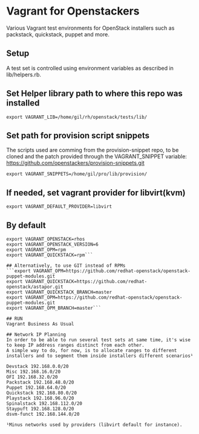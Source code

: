 # Vagrant for Openstackers  
Various Vagrant test environments for OpenStack installers such as packstack, quickstack, puppet and more.

## Setup  
A test set is controlled using environment variables as described in
lib/helpers.rb.

## Set Helper library path to where this repo was installed  
```export VAGRANT_LIB=/home/gil/rh/openstack/tests/lib/```

## Set path for provision script snippets

The scripts used are comming from the provision-snippet repo, to be cloned and the patch provided through the VAGRANT_SNIPPET variable:  
https://github.com/openstackers/provision-snippets.git  

```export VAGRANT_SNIPPETS=/home/gil/pro/lib/provision/```

## If needed, set vagrant provider for libvirt(kvm)
```export VAGRANT_DEFAULT_PROVIDER=libvirt```

## By default
```export VAGRANT_PLATFORM=rhel7
export VAGRANT_OPENSTACK=rhos
export VAGRANT_OPENSTACK_VERSION=6
export VAGRANT_OPM=rpm
export VAGRANT_QUICKSTACK=rpm```

## Alternatively, to use GIT instead of RPMs  
```export VAGRANT_OPM=https://github.com/redhat-openstack/openstack-puppet-modules.git
export VAGRANT_QUICKSTACK=https://github.com/redhat-openstack/astapor.git
export VAGRANT_QUICKSTACK_BRANCH=master
export VAGRANT_OPM=https://github.com/redhat-openstack/openstack-puppet-modules.git
export VAGRANT_OPM_BRANCH=master```  

## RUN  
Vagrant Business As Usual

## Network IP Planning
In order to be able to run several test sets at same time, it's wise to keep IP address ranges distinct from each other.
A simple way to do, for now, is to allocate ranges to different installers and to segment them inside installers different scenarios¹

Devstack 192.168.0.0/20
Misc 192.168.16.0/20
OFI 192.168.32.0/20
Packstack 192.168.48.0/20
Puppet 192.168.64.0/20
Quickstack 192.168.80.0/20
Playstack 192.168.96.0/20
Spinalstack 192.168.112.0/20
Staypuft 192.168.128.0/20
dsvm-funct 192.168.144.0/20

¹Minus networks used by providers (libvirt default for instance).

